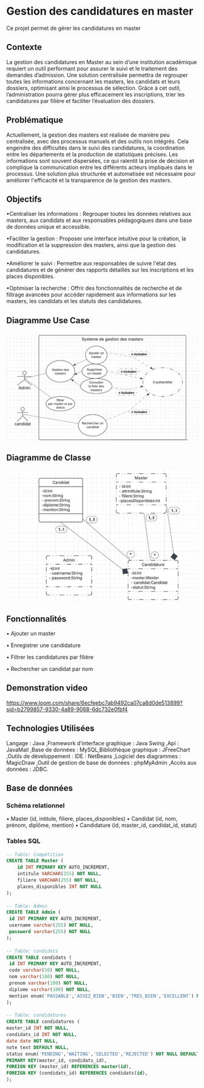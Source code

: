 # Gestion des candidatures en master

Ce projet permet de gérer les candidatures en master

## Contexte

La gestion des candidatures en Master au sein d’une institution académique requiert un outil performant pour assurer le suivi et le traitement des demandes d’admission. Une solution centralisée permettra de regrouper toutes les informations concernant les masters, les candidats et leurs dossiers, optimisant ainsi le processus de sélection. Grâce à cet outil, l’administration pourra gérer plus efficacement les inscriptions, trier les candidatures par filière et faciliter l’évaluation des dossiers.

## Problématique

Actuellement, la gestion des masters est réalisée de manière peu centralisée, avec des processus manuels et des outils non intégrés. Cela engendre des difficultés dans le suivi des candidatures, la coordination entre les départements et la production de statistiques précises. Les informations sont souvent dispersées, ce qui ralentit la prise de décision et complique la communication entre les différents acteurs impliqués dans le processus. Une solution plus structurée et automatisée est nécessaire pour améliorer l'efficacité et la transparence de la gestion des masters.

## Objectifs

•Centraliser les informations : Regrouper toutes les données relatives aux masters, aux candidats et aux responsables pédagogiques dans une base de données unique et accessible.

•Faciliter la gestion : Proposer une interface intuitive pour la création, la modification et la suppression des masters, ainsi que la gestion des candidatures.

•Améliorer le suivi : Permettre aux responsables de suivre l'état des candidatures et de générer des rapports détaillés sur les inscriptions et les places disponibles.

•Optimiser la recherche : Offrir des fonctionnalités de recherche et de filtrage avancées pour accéder rapidement aux informations sur les masters, les candidats et les statuts des candidatures.

## Diagramme Use Case
 
![image alt](https://github.com/bouzdigZakaria/projetctrl2/blob/master/usecasediagramme.PNG?raw=true)

## Diagramme de Classe

![image alt](https://github.com/bouzdigZakaria/projetctrl2/blob/master/classDiagramm.PNG?raw=true)

## Fonctionnalités

• Ajouter un master 

• Enregistrer une candidature 

• Filtrer les candidatures par filière 

• Rechercher un candidat par nom

## Demonstration video

https://www.loom.com/share/6ecfeebc7ab9492ca07ca8d0de513899?sid=b2799857-9330-4a89-9068-6dc732e0fbf4

## Technologies Utilisées

Langage : Java ,Framework d'interface graphique : Java Swing ,Api : JavaMail ,Base de données : MySQL,Bibliothèque graphique : JFreeChart ,Outils de développement : IDE : NetBeans ,Logiciel des diagrammes : MagicDraw ,Outil de gestion de base de données : phpMyAdmin ,Accès aux données : JDBC.


## Base de données

### Schéma relationnel

• Master (id, intitule, filiere, places_disponibles)
• Candidat (id, nom, prénom, diplôme, mention)
• Candidature (id, master_id, candidat_id, statut)

### Tables SQL

```sql
-- Table: Compétition
CREATE TABLE Master (
    id INT PRIMARY KEY AUTO_INCREMENT,
    intitule VARCHAR(255) NOT NULL,
    filiere VARCHAR(255) NOT NULL,
    places_disponibles INT NOT NULL
);

-- Table: Admin
CREATE TABLE Admin (
 id INT PRIMARY KEY AUTO_INCREMENT,
 username varchar(255) NOT NULL,
 password varchar(255) NOT NULL
);

-- Table: condidats
CREATE TABLE condidats (
 id INT PRIMARY KEY AUTO_INCREMENT,
 code varchar(50) NOT NULL,
 nom varchar(100) NOT NULL,
 prenom varchar(100) NOT NULL,
 diplome varchar(100) NOT NULL,
 mention enum('PASSABLE','ASSEZ_BIEN','BIEN','TRES_BIEN','EXCELLENT') NOT NULL
);

-- Table: condidatures
CREATE TABLE condidatures (
master_id INT NOT NULL,
condidats_id INT NOT NULL,
date date NOT NULL,
note text DEFAULT NULL,
status enum('PENDING','WAITING','SELECTED','REJECTED') NOT NULL DEFAULT 'PENDING',
PRIMARY KEY(master_id, condidats_id),
FOREIGN KEY (master_id) REFERENCES master(id),
FOREIGN KEY (condidats_id) REFERENCES condidats(id),
);
